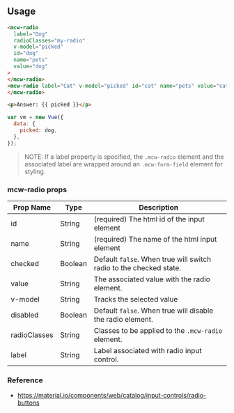 ## Usage

```html
<mcw-radio
  label="Dog"
  radioClasses="my-radio"
  v-model="picked"
  id="dog"
  name="pets"
  value="dog"
>
</mcw-radio>
<mcw-radio label="Cat" v-model="picked" id="cat" name="pets" value="cat">
</mcw-radio>

<p>Answer: {{ picked }}</p>
```

```javascript
var vm = new Vue({
  data: {
    picked: dog,
  },
});
```

> NOTE: If a label property is specified, the `.mcw-radio` element and the associated label are wrapped around an `.mcw-form-field` element for styling.

### mcw-radio props

| Prop Name    | Type    | Description                                                        |
| ------------ | ------- | ------------------------------------------------------------------ |
| id           | String  | (required) The html id of the input element                        |
| name         | String  | (required) The name of the html input element                      |
| checked      | Boolean | Default `false`. When true will switch radio to the checked state. |
| value        | String  | The associated value with the radio element.                       |
| v-model      | String  | Tracks the selected value                                          |
| disabled     | Boolean | Default `false`. When true will disable the radio element.         |
| radioClasses | String  | Classes to be applied to the `.mcw-radio` element.                 |
| label        | String  | Label associated with radio input control.                         |

### Reference

- <https://material.io/components/web/catalog/input-controls/radio-buttons>
